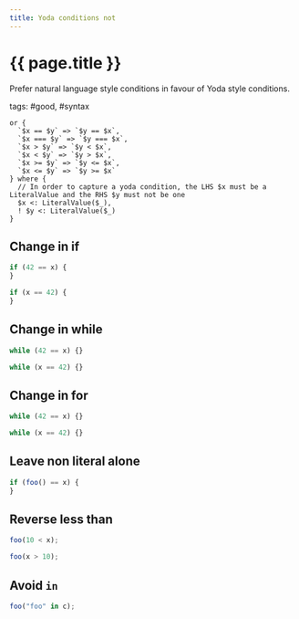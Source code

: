 ```yaml
---
title: Yoda conditions not
---
```


# {{ page.title }}

Prefer natural language style conditions in favour of Yoda style conditions.

tags: #good, #syntax

```grit
or {
  `$x == $y` => `$y == $x`,
  `$x === $y` => `$y === $x`,
  `$x > $y` => `$y < $x`,
  `$x < $y` => `$y > $x`,
  `$x >= $y` => `$y <= $x`,
  `$x <= $y` => `$y >= $x`
} where {
  // In order to capture a yoda condition, the LHS $x must be a LiteralValue and the RHS $y must not be one
  $x <: LiteralValue($_),
  ! $y <: LiteralValue($_)
}
```

## Change in if

```javascript
if (42 == x) {
}
```

```typescript
if (x == 42) {
}
```

## Change in while

```javascript
while (42 == x) {}
```

```typescript
while (x == 42) {}
```

## Change in for

```javascript
while (42 == x) {}
```

```typescript
while (x == 42) {}
```

## Leave non literal alone

```javascript
if (foo() == x) {
}
```

## Reverse less than

```javascript
foo(10 < x);
```

```typescript
foo(x > 10);
```

## Avoid `in`

```javascript
foo("foo" in c);
```
